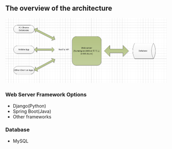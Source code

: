 ## The overview of the architecture
![could not find picture](https://github.com/yangyangxian/picsrepo/blob/master/techoverview.PNG?raw=true)
### Web Server Framework Options
* Django(Python)
* Spring Boot(Java)
* Other frameworks

### Database
* MySQL
